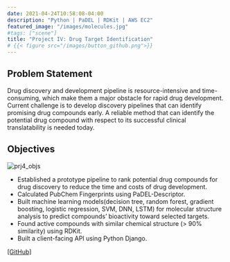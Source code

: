 ```yaml
---
date: 2021-04-24T10:58:08-04:00
description: "Python | PaDEL | RDKit | AWS EC2"
featured_image: "/images/molecules.jpg"
#tags: ["scene"]
title: "Project IV: Drug Target Identification"
# {{< figure src="/images/button_github.png">}}
---
```

## Problem Statement
Drug discovery and development pipeline is resource-intensive and time-consuming, which make them a major obstacle for rapid drug development. Current challenge is to develop discovery pipelines that can identify promising drug compounds early. A reliable method that can identify the potential drug compound with respect to its successful clinical translatability is needed today.


## Objectives
![prj4_objs](/images/prj4_objs3.png)

* Established a prototype pipeline to rank potential drug compounds for drug discovery to reduce the time and costs of drug development.
* Calculated PubChem Fingerprints using PaDEL-Descriptor.
* Built machine learning models(decision tree, random forest, gradient boosting, logistic regression, SVM, DNN, LSTM) for molecular structure analysis to predict compounds’ bioactivity toward selected targets.
* Found active compounds with similar chemical structure (> 90% similarity) using RDKit.
* Built a client-facing API using Python Django.

[[GitHub]](https://github.com/A-Y-Yang/CSP-572-Drug-Target-Identification-master)
